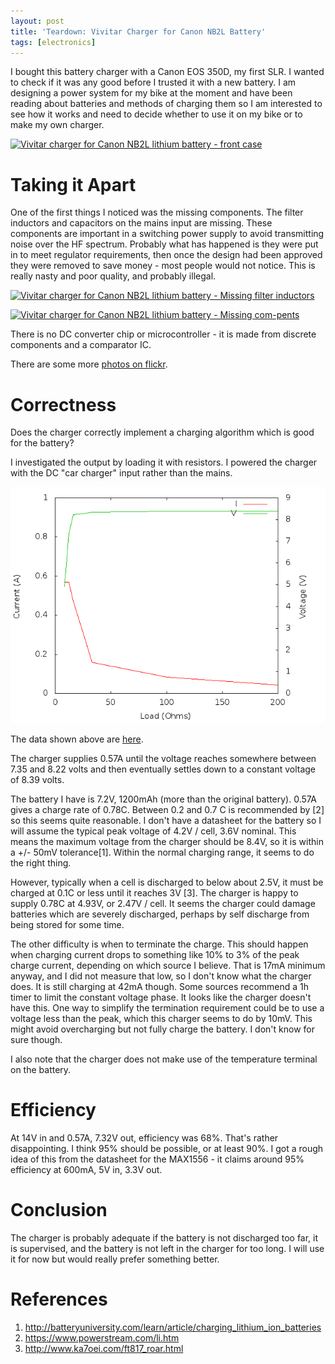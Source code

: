```yaml
---
layout: post
title: 'Teardown: Vivitar Charger for Canon NB2L Battery'
tags: [electronics]
---
```


I bought this battery charger with a Canon EOS 350D, my first SLR. I wanted to
check if it was any good before I trusted it with a new battery. I am designing
a power system for my bike at the moment and have been reading about batteries
and methods of charging them so I am interested to see how it works and need
to decide whether to use it on my bike or to make my own charger.

<a href="https://www.flickr.com/photos/58967572@N03/6838509368/" title="Vivitar charger for Canon NB2L lithium battery - front case by mm0hai, on Flickr"><img src="https://farm8.staticflickr.com/7178/6838509368_63b77a3b61.jpg" width="343" height="500" alt="Vivitar charger for Canon NB2L lithium battery - front case"></a>

Taking it Apart
===============

One of the first things I noticed was the missing components. The filter
inductors and capacitors on the mains input are missing. These components are
important in a switching power supply to avoid transmitting noise over the HF
spectrum. Probably what has happened is they were put in to meet regulator
requirements, then once the design had been approved they were removed to save
money - most people would not notice. This is really nasty and poor quality,
and probably illegal.

<a href="https://www.flickr.com/photos/58967572@N03/6984633733/" title="Vivitar charger for Canon NB2L lithium battery - Missing filter inductors by mm0hai, on Flickr"><img src="https://farm8.staticflickr.com/7182/6984633733_4d0d050b5d.jpg" width="500" height="375" alt="Vivitar charger for Canon NB2L lithium battery - Missing filter inductors"></a>

<a href="https://www.flickr.com/photos/58967572@N03/6984634431/" title="Vivitar charger for Canon NB2L lithium battery - Missing components by mm0hai, on Flickr"><img src="https://farm8.staticflickr.com/7182/6984634431_111b073a25.jpg" width="473" height="500" alt="Vivitar charger for Canon NB2L lithium battery - Missing com-pents"></a>

There is no DC converter chip or microcontroller - it is made from discrete
components and a comparator IC.

There are some more <a
href="https://www.flickr.com/photos/58967572@N03/sets/72157629225738410/">photos
on flickr</a>.

Correctness
===========

Does the charger correctly implement a charging algorithm which is good for
the battery?

I investigated the output by loading it with resistors. I powered the charger
with the DC "car charger" input rather than the mains.

<img src="/res/2012-03-14-Vivitar-lithium-battery-charger/VI-curve.png"
alt="Graph of current and voltage output of charger with different loads. A table of this data is linked from this page.">

The data shown above are <a
href="/res/2012-03-14-Vivitar-lithium-battery-charger/VI-curve">here</a>.

The charger supplies 0.57A until the voltage reaches somewhere between 7.35
and 8.22 volts and then eventually settles down to a constant voltage of 8.39
volts.

The battery I have is 7.2V, 1200mAh (more than the original battery). 0.57A
gives a charge rate of 0.78C. Between 0.2 and 0.7 C is recommended by [2] so
this seems quite reasonable. I don't have a datasheet for the battery so I
will assume the typical peak voltage of 4.2V / cell, 3.6V nominal. This means
the maximum voltage from the charger should be 8.4V, so it is within a +/-
50mV tolerance[1]. Within the normal charging range, it seems to do the right
thing.

However, typically when a cell is discharged to below about 2.5V, it must be
charged at 0.1C or less until it reaches 3V [3]. The charger is happy to
supply 0.78C at 4.93V, or 2.47V / cell. It seems the charger could damage
batteries which are severely discharged, perhaps by self discharge from being
stored for some time.

The other difficulty is when to terminate the charge. This should happen when
charging current drops to something like 10% to 3% of the peak charge current,
depending on which source I believe. That is 17mA minimum anyway, and I did
not measure that low, so I don't know what the charger does. It is still
charging at 42mA though. Some sources recommend a 1h timer to limit the
constant voltage phase. It looks like the charger doesn't have this. One way
to simplify the termination requirement could be to use a voltage less than the
peak, which this charger seems to do by 10mV. This might avoid overcharging
but not fully charge the battery. I don't know for sure though.

I also note that the charger does not make use of the temperature terminal on
the battery.

Efficiency
==========

At 14V in and 0.57A, 7.32V out, efficiency was 68%. That's rather
disappointing. I think 95% should be possible, or at least 90%. I got a rough
idea of this from the datasheet for the MAX1556 - it claims around 95%
efficiency at 600mA, 5V in, 3.3V out.

Conclusion
==========

The charger is probably adequate if the battery is not discharged too far, it
is supervised, and the battery is not left in the charger for too long. I will
use it for now but would really prefer something better.

References
==========

1. http://batteryuniversity.com/learn/article/charging_lithium_ion_batteries
2. https://www.powerstream.com/li.htm
3. http://www.ka7oei.com/ft817_roar.html